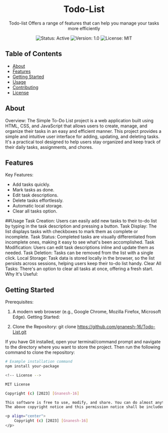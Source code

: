 

<!-- Project Title -->
<h1 align="center">Todo-List</h1>

<!-- Project Description -->
<p align="center">
  Todo-list  Offers a range of features that can help you manage your tasks more efficiently
</p>

<!-- Badges (optional) -->
<p align="center">
  <img src="https://img.shields.io/badge/status-active-brightgreen.svg" alt="Status: Active">
  <img src="https://img.shields.io/badge/version-v1.0-blue.svg" alt="Version: 1.0">
  <img src="https://img.shields.io/github/license/your-username/your-repo" alt="License: MIT">
</p>

<!-- Table of Contents (optional) -->
## Table of Contents
- [About](#about)
- [Features](#features)
- [Getting Started](#getting-started)
- [Usage](#usage)
- [Contributing](#contributing)
- [License](#license)

<!-- About -->
## About
Overview:
The Simple To-Do List project is a web application built using HTML, CSS, and JavaScript that allows users to create, manage, and organize their tasks in an easy and efficient manner. This project provides a simple and intuitive user interface for adding, updating, and deleting tasks. It's a practical tool designed to help users stay organized and keep track of their daily tasks, assignments, and chores.

<!-- Features -->
## Features
Key Features:
- Add tasks quickly.
- Mark tasks as done.
- Edit task descriptions.
- Delete tasks effortlessly.
- Automatic local storage.
- Clear all tasks option.

<!--Usage -->
##Usage
Task Creation: Users can easily add new tasks to their to-do list by typing in the task description and pressing a button.
Task Display: The list displays tasks with checkboxes to mark them as complete or incomplete.
Task Status: Completed tasks are visually differentiated from incomplete ones, making it easy to see what's been accomplished.
Task Modification: Users can edit task descriptions inline and update them as needed.
Task Deletion: Tasks can be removed from the list with a single click.
Local Storage: Task data is stored locally in the browser, so the list persists across sessions, helping users keep their to-do list handy.
Clear All Tasks: There's an option to clear all tasks at once, offering a fresh start.
Why It's Useful:

<!-- Getting Started -->
## Getting Started
Prerequisites:

1. A modern web browser (e.g., Google Chrome, Mozilla Firefox, Microsoft Edge).
Getting Started:

2. Clone the Repository: git clone https://github.com/gnanesh-16/Todo-List.git


If you have Git installed, open your terminal/command prompt and navigate to the directory where you want to store the project. Then run the following command to clone the repository:

```bash
# Example installation command
npm install your-package

<!-- License -->

MIT License

Copyright (c) [2023] [Gnanesh-16]

This software is free to use, modify, and share. You can do almost anything with it, but it comes with no warranty. The original authors are not liable for any issues. Please include this license when using or sharing the software.
The above copyright notice and this permission notice shall be included in all copies or substantial portions of the Software.

<p align="center">
    Copyright (c) [2023] [Gnanesh-16]
</p>


